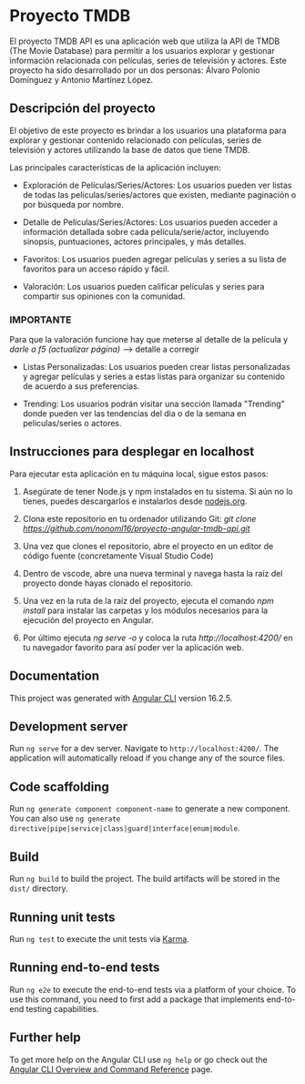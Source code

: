 # Proyecto TMDB

El proyecto TMDB API es una aplicación web que utiliza la API de TMDB (The Movie Database) para permitir a los usuarios explorar y gestionar información relacionada con películas, series de televisión y actores. Este proyecto ha sido desarrollado por un dos personas: Álvaro Polonio Domínguez y Antonio Martínez López.

## Descripción del proyecto

El objetivo de este proyecto es brindar a los usuarios una plataforma para explorar y gestionar contenido relacionado con películas, series de televisión y actores utilizando la base de datos que tiene TMDB. 

Las principales características de la aplicación incluyen:

- Exploración de Películas/Series/Actores: Los usuarios pueden ver listas de todas las películas/series/actores que existen, mediante paginación o por búsqueda por nombre.

- Detalle de Películas/Series/Actores: Los usuarios pueden acceder a información detallada sobre cada película/serie/actor, incluyendo sinopsis, puntuaciones, actores principales, y más detalles.

- Favoritos: Los usuarios pueden agregar películas y series a su lista de favoritos para un acceso rápido y fácil.

- Valoración: Los usuarios pueden calificar películas y series para compartir sus opiniones con la comunidad.

### IMPORTANTE 

Para que la valoración funcione hay que meterse al detalle de la película y *darle a f5 (actualizar página)* --> detalle a corregir

- Listas Personalizadas: Los usuarios pueden crear listas personalizadas y agregar películas y series a estas listas para organizar su contenido de acuerdo a sus preferencias.

- Trending: Los usuarios podrán visitar una sección llamada "Trending" donde pueden ver las tendencias del dia o de la semana en peliculas/series o actores.

## Instrucciones para desplegar en localhost

Para ejecutar esta aplicación en tu máquina local, sigue estos pasos:

1. Asegúrate de tener Node.js y npm instalados en tu sistema. Si aún no lo tienes, puedes descargarlos e instalarlos desde [nodejs.org](https://nodejs.org/).

2. Clona este repositorio en tu ordenador utilizando Git: *git clone https://github.com/nonoml16/proyecto-angular-tmdb-api.git*

3. Una vez que clones el repositorio, abre el proyecto en un editor de código fuente (concretamente Visual Studio Code)

4. Dentro de vscode, abre una nueva terminal y navega hasta la raíz del proyecto donde hayas clonado el repositorio.

5. Una vez en la ruta de la raíz del proyecto, ejecuta el comando *npm install* para instalar las carpetas y los módulos necesarios para la ejecución del proyecto en Angular.

6. Por último ejecuta *ng serve -o* y coloca la ruta *http://localhost:4200/* en tu navegador favorito para así poder ver la aplicación web.

## Documentation

This project was generated with [Angular CLI](https://github.com/angular/angular-cli) version 16.2.5.

## Development server

Run `ng serve` for a dev server. Navigate to `http://localhost:4200/`. The application will automatically reload if you change any of the source files.

## Code scaffolding

Run `ng generate component component-name` to generate a new component. You can also use `ng generate directive|pipe|service|class|guard|interface|enum|module`.

## Build

Run `ng build` to build the project. The build artifacts will be stored in the `dist/` directory.

## Running unit tests

Run `ng test` to execute the unit tests via [Karma](https://karma-runner.github.io).

## Running end-to-end tests

Run `ng e2e` to execute the end-to-end tests via a platform of your choice. To use this command, you need to first add a package that implements end-to-end testing capabilities.

## Further help

To get more help on the Angular CLI use `ng help` or go check out the [Angular CLI Overview and Command Reference](https://angular.io/cli) page.

